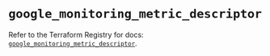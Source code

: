 # `google_monitoring_metric_descriptor`

Refer to the Terraform Registry for docs: [`google_monitoring_metric_descriptor`](https://registry.terraform.io/providers/hashicorp/google/6.49.0/docs/resources/monitoring_metric_descriptor).
